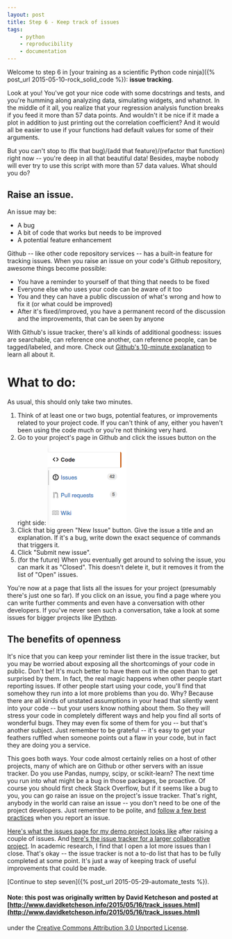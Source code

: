 ```yaml
---
layout: post
title: Step 6 - Keep track of issues
tags:
    - python
    - reproducibility
    - documentation
---
```


Welcome to step 6 in [your training as a scientific Python code ninja]({% post_url 2015-05-10-rock_solid_code %}): **issue tracking**.

Look at you!  You've got your nice code with some docstrings and tests, and you're
humming along analyzing data, simulating widgets, and whatnot.  In the middle of it
all, you realize that your regression analysis function breaks if you feed it more than
57 data points.  And wouldn't it be nice if it made a plot in addition to
just printing out the correlation coefficient?  And it would all be easier to use
if your functions had default values for some of their arguments.

But you can't stop to (fix that bug)/(add that feature)/(refactor that function)
right now -- you're deep in all that beautiful data!
Besides, maybe nobody will ever try to use this script with more than 57 data values.
What should you do?

## Raise an issue.

An issue may be:

- A bug
- A bit of code that works but needs to be improved
- A potential feature enhancement

Github -- like other code repository services -- has a built-in feature for
tracking issues.  When you raise an issue on your code's Github repository,
awesome things become possible:

- You have a reminder to yourself of that thing that needs to be fixed
- Everyone else who uses your code can be aware of it too
- You and they can have a public discussion of what's wrong and how to fix it (or what could be improved)
- After it's fixed/improved, you have a permanent record of the discussion and the improvements, that can be seen by anyone

With Github's issue tracker, there's all kinds of additional goodness: issues are searchable,
can reference one another, can reference people, can be tagged/labeled, and more.
Check out [Github's 10-minute explanation](https://guides.github.com/features/issues/)
to learn all about it.

# What to do:
As usual, this should only take two minutes.

1. Think of at least one or two bugs, potential features, or improvements related to your project code.
   If you can't think of any, either you haven't been using the code much or you're not thinking
   very hard.
2. Go to your project's page in Github and click the issues button on the right side:
   ![](/assets/img/github-issues-button.png)
3. Click that big green "New Issue" button.  Give the issue a title and an explanation.
   If it's a bug, write down the exact sequence of commands that triggers it.
4. Click "Submit new issue".
5. (for the future) When you eventually get around to solving the issue, you can
   mark it as "Closed".  This doesn't delete it, but it removes it from the list
   of "Open" issues.

You're now at a page that lists all the issues for your project (presumably there's just
one so far).  If you click on an issue, you find a page where you can write further
comments and even have a conversation with other developers.  If you've never seen
such a conversation, take a look at some issues for bigger projects like
[IPython](https://github.com/ipython/ipython/issues).

## The benefits of openness
It's nice that you can keep your reminder list there in the issue tracker, but
you may be worried about exposing all the shortcomings of your code in public.
Don't be!  It's much better to have them out in the open than to get surprised
by them.  In fact, the real magic happens when other people start reporting issues.  If other people
start using your code, you'll find that somehow they run into a lot more problems
than you do.  Why?  Because there are all kinds of unstated assumptions in your head
that silently went into your code -- but your users know nothing about them.  So they
will stress your code in completely different ways and help you find all sorts of wonderful
bugs.  They may even fix some of them for you -- but that's another subject.
Just remember to be grateful -- it's easy to get your feathers ruffled when
someone points out a flaw in your code, but in fact they are doing you a service.

This goes both ways.  Your code almost certainly relies on a host of other projects,
many of which are on Github or other servers with an issue tracker.  Do you use Pandas,
numpy, scipy, or scikit-learn?  The next time you run into what might be a bug in those
packages, be proactive.  Of course you should first check Stack Overflow, but if it seems
like a bug to you, you can go raise an issue on the project's issue tracker.  That's right,
anybody in the world can raise an issue -- you don't need to be one of the project developers.
Just remember to be polite, and
[follow a few best practices](http://coenjacobs.me/effective-bug-reports-on-github/)
when you report an issue.

[Here's what the issues page for my demo project looks like](https://github.com/ketch/rock-solid-code-demo/issues)
after raising a couple of issues.  And [here's the issue tracker for a larger collaborative
project](https://github.com/clawpack/pyclaw/issues).  In academic research, I find that I
open a lot more issues than I close.  That's okay -- the issue tracker is not a to-do list
that has to be fully completed at some point.  It's just a way of keeping track
of useful improvements that could be made.

[Continue to step seven]({% post_url 2015-05-29-automate_tests %}).

#### Note: this post was originally written by David Ketcheson and posted at [http://www.davidketcheson.info/2015/05/16/track_issues.html](http://www.davidketcheson.info/2015/05/16/track_issues.html) 
under the [Creative Commons Attribution 3.0 Unported License](http://creativecommons.org/licenses/by/3.0/deed.en_US).
